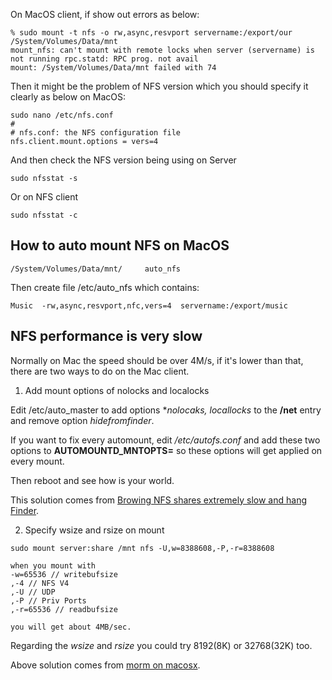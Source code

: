
On MacOS client, if show out errors as below:

```
% sudo mount -t nfs -o rw,async,resvport servername:/export/our /System/Volumes/Data/mnt   
mount_nfs: can't mount with remote locks when server (servername) is not running rpc.statd: RPC prog. not avail
mount: /System/Volumes/Data/mnt failed with 74
```

Then it might be the problem of NFS version which you should specify it clearly as below on MacOS:

```text
sudo nano /etc/nfs.conf
#
# nfs.conf: the NFS configuration file
nfs.client.mount.options = vers=4
```

And then check the NFS version being using on Server

`sudo nfsstat -s` 

Or on NFS client

`sudo nfsstat -c`

## How to auto mount NFS on MacOS

```text
/System/Volumes/Data/mnt/     auto_nfs
```

Then create file /etc/auto_nfs which contains:

```text
Music  -rw,async,resvport,nfc,vers=4  servername:/export/music
```

## NFS performance is very slow

Normally on Mac the speed should be over 4M/s, if it's lower than that, there are two ways to do on the Mac client.

1. Add mount options of nolocks and localocks

Edit /etc/auto_master to add options **nolocaks, locallocks* to the **/net** entry and remove option *hidefromfinder*.

If you want to fix every automount, edit */etc/autofs.conf* and add these two options to **AUTOMOUNTD_MNTOPTS=** so these options will get applied on every mount.

Then reboot and see how is your world.

This solution comes from [Browing NFS shares extremely slow and hang Finder](https://forums.macrumors.com/threads/browsing-nfs-shares-extremely-slow-and-hang-finder.1518545/).

2. Specify wsize and rsize on mount

```text
sudo mount server:share /mnt nfs -U,w=8388608,-P,-r=8388608
```

```text
when you mount with 
-w=65536 // writebufsize
,-4 // NFS V4
,-U // UDP 
,-P // Priv Ports 
,-r=65536 // readbufsize 

you will get about 4MB/sec.
```
Regarding the *wsize* and *rsize* you could try 8192(8K) or 32768(32K) too.

Above solution comes from [morm on macosx](https://macosx.com/threads/nfs-with-finder-very-slow.44178/page-2).
